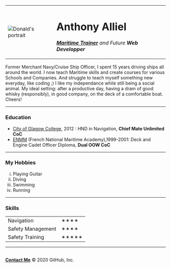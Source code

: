 <html lang="en" dir="ltr">

<head>
  <meta charset="utf-8">
  <link rel="stylesheet" href="styles.css">
</head>

<body>
  <table>
    <tr>
      <td>
        <img src="https://i.pinimg.com/236x/88/ad/fc/88adfcfe1122c4c027a36cfa8dbff8cc.jpg" alt="Donald's portrait">
      </td>
      <td>
        <h1>Anthony Alliel</h1>
        <p> <em><strong><a href="https://www.sevenseasprep.com/online-courses">Maritime Trainer</a></strong> and Future <strong>Web Developper</strong></em></p>
      </td>
    </tr>
  </table>


  <p>Former Merchant Navy/Cruise Ship Officer, I spent 15 years driving ships all around the world. I now teach Maritime skills and create courses for various Schools and Companies. And struggle to teach myself something new everyday, like coding ;)
    I like my independance while still being a social animal. My ideal setting: after a productive day, having a dram of good whisky (responsibly), in good company, on the deck of a comfortable boat. Cheers! </p>
  <hr>
<h3>Education</h3>
  <ul>
    <li><a href="https://www.cityofglasgowcollege.ac.uk/">City of Glagow College</a>, 2012 : HND in Navigation, <strong>Chief Mate Unlimited CoC</strong></li>
    <li><a href="https://www.supmaritime.fr/en/">ENMM</a> (French National Maritime Academy),1999-2001: Deck and Engine Cadet Officer Diploma, <strong>Dual OOW CoC</strong> </li>
  </ul>
<hr>
<h3>My Hobbies</h3>
  <ol type="i">
    <li>Playing Guitar</li>
    <li>Diving</li>
    <li>Swimming</li>
    <li>Running</li>
  </ol>
<hr>
<h3>Skills</h3>
<table cellspacing="10">
  <tr>
    <td>Navigation</td>
    <td>✴✴✴✴</td>
  </tr>
  <tr>
    <td>Safety Management</td>
    <td>✴✴✴✴</td>
  </tr>
  <tr>
    <td>Safety Training</td>
    <td>✴✴✴✴✴</td>
  </tr>
</table>

<hr>
<br>
<a href="Contacts.html"><strong>Contact Me</strong></a>
</body>

</html>
© 2020 GitHub, Inc.
